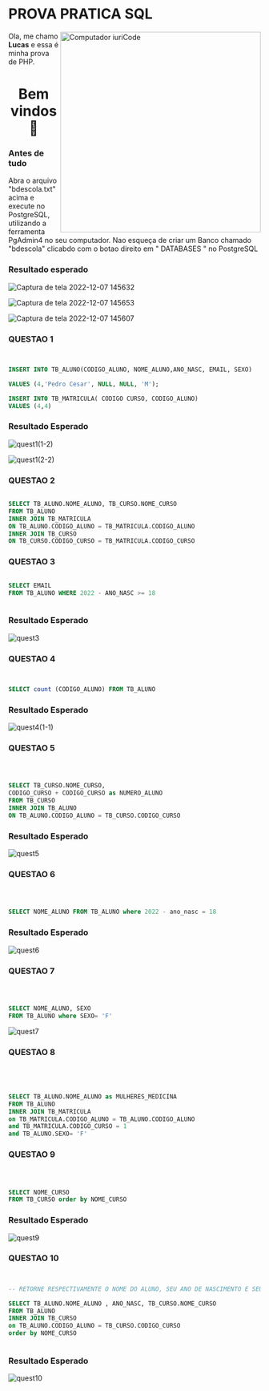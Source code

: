 # PROVA PRATICA SQL
<img src="https://raw.githubusercontent.com/MicaelliMedeiros/micaellimedeiros/master/image/computer-illustration.png" min-width="400px" max-width="400px" width="400px" align="right" alt="Computador iuriCode">

<p align="left"> Ola, me chamo <strong>Lucas</strong> e essa é minha prova de PHP.<br> 
<h1 align="center"> Bem vindos  👋</h1>


<h3 align="left">Antes de tudo </h3>
<p align="left">  Abra o arquivo "bdescola.txt" acima e execute no PostgreSQL, utilizando a ferramenta PgAdmin4 no seu computador. Nao esqueça de criar um Banco chamado "bdescola" clicabdo com o botao direito em " DATABASES " no PostgreSQL



<h3 align="left">Resultado esperado </h3>

![Captura de tela 2022-12-07 145632](https://user-images.githubusercontent.com/93049848/206259633-7270bb92-8a52-43d5-be3c-a50d524fb08e.png)

![Captura de tela 2022-12-07 145653](https://user-images.githubusercontent.com/93049848/206259641-9d354b91-1640-4489-b524-cdeef89da38f.png)

![Captura de tela 2022-12-07 145607](https://user-images.githubusercontent.com/93049848/206259644-30eb0c77-30bd-4502-b66a-863e0890c9dd.png)

### QUESTAO 1 

```SQL


INSERT INTO TB_ALUNO(CODIGO_ALUNO, NOME_ALUNO,ANO_NASC, EMAIL, SEXO)

VALUES (4,'Pedro Cesar', NULL, NULL, 'M');

INSERT INTO TB_MATRICULA( CODIGO CURSO, CODIGO_ALUNO)
VALUES (4,4)


```

<h3> Resultado Esperado </h3>

![quest1(1-2)](https://user-images.githubusercontent.com/93049848/206260508-981bca26-a847-493e-af39-e0bdeaba8c3e.png)

![quest1(2-2)](https://user-images.githubusercontent.com/93049848/206260580-ba31f1ae-271a-4fb1-9949-bfbc2ce789b0.png)



### QUESTAO 2

```SQL

SELECT TB_ALUNO.NOME_ALUNO, TB_CURSO.NOME_CURSO 
FROM TB_ALUNO 
INNER JOIN TB_MATRICULA 
ON TB_ALUNO.CODIGO_ALUNO = TB_MATRICULA.CODIGO_ALUNO
INNER JOIN TB_CURSO
ON TB_CURSO.CODIGO_CURSO = TB_MATRICULA.CODIGO_CURSO


```


### QUESTAO 3

```SQL

SELECT EMAIL
FROM TB_ALUNO WHERE 2022 - ANO_NASC >= 18



```
<h3> Resultado Esperado </h3>


![quest3](https://user-images.githubusercontent.com/93049848/206262205-ad6965c1-5095-4bb4-b68a-9601a5660881.png)



### QUESTAO 4


```SQL


SELECT count (CODIGO_ALUNO) FROM TB_ALUNO 


```


<h3> Resultado Esperado </h3>

![quest4(1-1)](https://user-images.githubusercontent.com/93049848/206442396-803f639c-933a-4ca3-9108-10c1f5271bd9.png)


### QUESTAO 5


```SQL



SELECT TB_CURSO.NOME_CURSO,
CODIGO_CURSO + CODIGO_CURSO as NUMERO_ALUNO
FROM TB_CURSO 
INNER JOIN TB_ALUNO 
ON TB_ALUNO.CODIGO_ALUNO = TB_CURSO.CODIGO_CURSO

```


<h3> Resultado Esperado </h3>

![quest5](https://user-images.githubusercontent.com/93049848/206442555-f7cf8de6-dede-4951-ba13-61d149aa2596.png)


### QUESTAO 6


```SQL



SELECT NOME_ALUNO FROM TB_ALUNO where 2022 - ano_nasc = 18


```

<h3> Resultado Esperado </h3>

![quest6](https://user-images.githubusercontent.com/93049848/206442700-b4ba7dcc-77da-4217-8920-4eac8935569b.png)



### QUESTAO 7


```SQL



SELECT NOME_ALUNO, SEXO
FROM TB_ALUNO where SEXO= 'F'

```

![quest7](https://user-images.githubusercontent.com/93049848/206442807-c949bb00-8637-4885-91fc-81015095a827.png)



### QUESTAO 8


```SQL




SELECT TB_ALUNO.NOME_ALUNO as MULHERES_MEDICINA
FROM TB_ALUNO 
INNER JOIN TB_MATRICULA
on TB_MATRICULA.CODIGO_ALUNO = TB_ALUNO.CODIGO_ALUNO
and TB_MATRICULA.CODIGO_CURSO = 1
and TB_ALUNO.SEXO= 'F'


```


### QUESTAO 9


```SQL



SELECT NOME_CURSO 
FROM TB_CURSO order by NOME_CURSO 

```

<h3> Resultado Esperado </h3>

![quest9](https://user-images.githubusercontent.com/93049848/206443138-977603df-f16a-4e57-81fd-53d4b6029ddd.png)



### QUESTAO 10


```SQL


-- RETORNE RESPECTIVAMENTE O NOME DO ALUNO, SEU ANO DE NASCIMENTO E SEU NOME DO CURSO 

SELECT TB_ALUNO.NOME_ALUNO , ANO_NASC, TB_CURSO.NOME_CURSO
FROM TB_ALUNO
INNER JOIN TB_CURSO 
on TB_ALUNO.CODIGO_ALUNO = TB_CURSO.CODIGO_CURSO
order by NOME_CURSO



```

<h3> Resultado Esperado </h3>

![quest10](https://user-images.githubusercontent.com/93049848/206443865-eb583081-f8e8-43db-a181-e32784ab241d.png)
